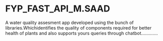 # FYP_FAST_API_M.SAAD
A water quality assesment app developed using the bunch of libraries.Whichidentifies the quality of components required for better health of plants and also supports yours queries through chatbot.............
